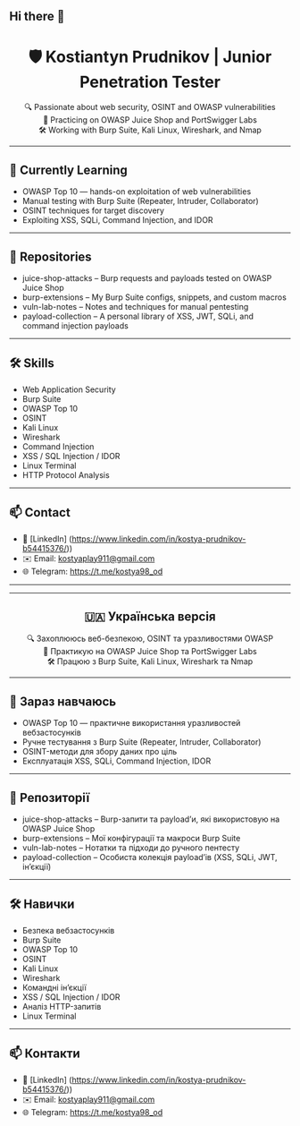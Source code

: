 ## Hi there 👋

<h1 align="center">🛡️ Kostiantyn Prudnikov | Junior Penetration Tester</h1>

<p align="center">
🔍 Passionate about web security, OSINT and OWASP vulnerabilities<br>
🧪 Practicing on OWASP Juice Shop and PortSwigger Labs<br>
🛠️ Working with Burp Suite, Kali Linux, Wireshark, and Nmap
</p>

---

## 🧠 Currently Learning

- OWASP Top 10 — hands-on exploitation of web vulnerabilities  
- Manual testing with Burp Suite (Repeater, Intruder, Collaborator)  
- OSINT techniques for target discovery  
- Exploiting XSS, SQLi, Command Injection, and IDOR  

---

## 💾 Repositories

- juice-shop-attacks – Burp requests and payloads tested on OWASP Juice Shop  
- burp-extensions – My Burp Suite configs, snippets, and custom macros  
- vuln-lab-notes – Notes and techniques for manual pentesting  
- payload-collection – A personal library of XSS, JWT, SQLi, and command injection payloads  

---

## 🛠️ Skills

- Web Application Security  
- Burp Suite  
- OWASP Top 10  
- OSINT  
- Kali Linux  
- Wireshark  
- Command Injection  
- XSS / SQL Injection / IDOR  
- Linux Terminal  
- HTTP Protocol Analysis  

---

## 📫 Contact

- 💼 [LinkedIn] (https://www.linkedin.com/in/kostya-prudnikov-b54415376/))  
- ✉️ Email: kostyaplay911@gmail.com  
- 🌐 Telegram: https://t.me/kostya98_od

---

---

<h2 align="center">🇺🇦 Українська версія</h2>

<p align="center">
🔍 Захоплююсь веб-безпекою, OSINT та уразливостями OWASP<br>
🧪 Практикую на OWASP Juice Shop та PortSwigger Labs<br>
🛠️ Працюю з Burp Suite, Kali Linux, Wireshark та Nmap
</p>

---

## 🧠 Зараз навчаюсь

- OWASP Top 10 — практичне використання уразливостей вебзастосунків  
- Ручне тестування з Burp Suite (Repeater, Intruder, Collaborator)  
- OSINT-методи для збору даних про ціль  
- Експлуатація XSS, SQLi, Command Injection, IDOR  

---

## 💾 Репозиторії

- juice-shop-attacks – Burp-запити та payload’и, які використовую на OWASP Juice Shop  
- burp-extensions – Мої конфігурації та макроси Burp Suite  
- vuln-lab-notes – Нотатки та підходи до ручного пентесту  
- payload-collection – Особиста колекція payload’ів (XSS, SQLi, JWT, ін’єкції)  

---

## 🛠️ Навички

- Безпека вебзастосунків  
- Burp Suite  
- OWASP Top 10  
- OSINT  
- Kali Linux  
- Wireshark  
- Командні ін’єкції  
- XSS / SQL Injection / IDOR  
- Аналіз HTTP-запитів  
- Linux Terminal  

---

## 📫 Контакти

- 💼 [LinkedIn] (https://www.linkedin.com/in/kostya-prudnikov-b54415376/))  
- ✉️ Email: kostyaplay911@gmail.com 
- 🌐 Telegram: https://t.me/kostya98_od

